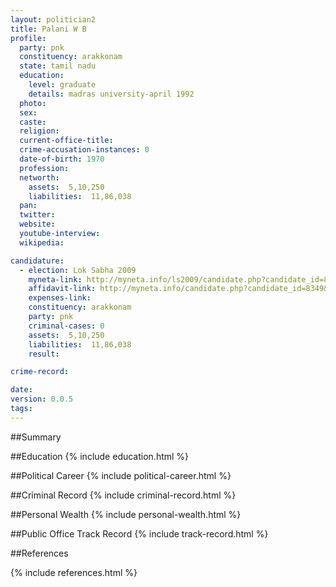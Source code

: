 ```yaml
---
layout: politician2
title: Palani W B
profile: 
  party: pnk
  constituency: arakkonam
  state: tamil nadu
  education: 
    level: graduate
    details: madras university-april 1992
  photo: 
  sex: 
  caste: 
  religion: 
  current-office-title: 
  crime-accusation-instances: 0
  date-of-birth: 1970
  profession: 
  networth: 
    assets:  5,10,250
    liabilities:  11,86,038
  pan: 
  twitter: 
  website: 
  youtube-interview: 
  wikipedia: 

candidature: 
  - election: Lok Sabha 2009
    myneta-link: http://myneta.info/ls2009/candidate.php?candidate_id=8349
    affidavit-link: http://myneta.info/candidate.php?candidate_id=8349&scan=original
    expenses-link: 
    constituency: arakkonam 
    party: pnk
    criminal-cases: 0
    assets:  5,10,250
    liabilities:  11,86,038
    result:  

crime-record: 

date: 
version: 0.0.5
tags: 
---
```

##Summary


##Education
{% include education.html %}


##Political Career
{% include political-career.html %}


##Criminal Record
{% include criminal-record.html %}


##Personal Wealth
{% include personal-wealth.html %}


##Public Office Track Record
{% include track-record.html %}


##References


{% include references.html %}
